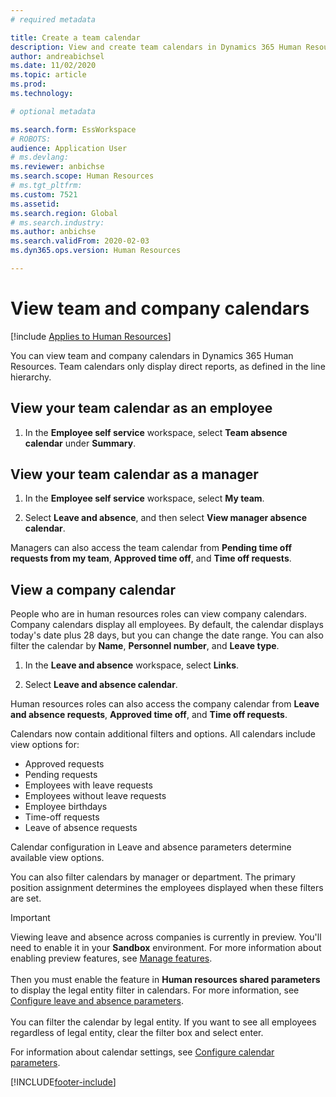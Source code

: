 ```yaml
---
# required metadata

title: Create a team calendar
description: View and create team calendars in Dynamics 365 Human Resources.
author: andreabichsel
ms.date: 11/02/2020
ms.topic: article
ms.prod: 
ms.technology: 

# optional metadata

ms.search.form: EssWorkspace
# ROBOTS: 
audience: Application User
# ms.devlang: 
ms.reviewer: anbichse
ms.search.scope: Human Resources
# ms.tgt_pltfrm: 
ms.custom: 7521
ms.assetid: 
ms.search.region: Global
# ms.search.industry: 
ms.author: anbichse
ms.search.validFrom: 2020-02-03
ms.dyn365.ops.version: Human Resources

---
```


# View team and company calendars

[!include [Applies to Human Resources](../includes/applies-to-hr.md)]

You can view team and company calendars in Dynamics 365 Human Resources. Team calendars only display direct reports, as defined in the line hierarchy.

## View your team calendar as an employee

1. In the **Employee self service** workspace, select **Team absence calendar** under **Summary**.

## View your team calendar as a manager

1. In the **Employee self service** workspace, select **My team**.

2. Select **Leave and absence**, and then select **View manager absence calendar**.

Managers can also access the team calendar from **Pending time off requests from my team**, **Approved time off**, and **Time off requests**. 

## View a company calendar

People who are in human resources roles can view company calendars. Company calendars display all employees. By default, the calendar displays today's date plus 28 days, but you can change the date range. You can also filter the calendar by **Name**, **Personnel number**, and **Leave type**.

1. In the **Leave and absence** workspace, select **Links**.

2. Select **Leave and absence calendar**.

Human resources roles can also access the company calendar from **Leave and absence requests**, **Approved time off**, and **Time off requests**. 

Calendars now contain additional filters and options. All calendars include view options for:

- Approved requests
- Pending requests
- Employees with leave requests
- Employees without leave requests
- Employee birthdays
- Time-off requests 
- Leave of absence requests

Calendar configuration in Leave and absence parameters determine available view options.

You can also filter calendars by manager or department. The primary position assignment determines the employees displayed when these filters are set. 

>[!IMPORTANT]
>Viewing leave and absence across companies is currently in preview. You'll need to enable it in your **Sandbox** environment. For more information about enabling preview features, see [Manage features](hr-admin-manage-features.md).<br><br>
>Then you must enable the feature in **Human resources shared parameters** to display the legal entity filter in calendars. For more information, see [Configure leave and absence parameters](hr-leave-and-absence-parameters.md).<br><br>
>You can filter the calendar by legal entity. If you want to see all employees regardless of legal entity, clear the filter box and select enter. 

For information about calendar settings, see [Configure calendar parameters](hr-leave-and-absence-parameters.md?configure-calendar-parameters).



[!INCLUDE[footer-include](../includes/footer-banner.md)]